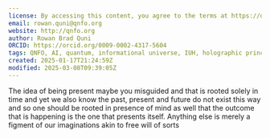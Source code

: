 ```yaml
---
license: By accessing this content, you agree to the terms at https://qnfo.org/LICENSE
email: rowan.quni@qnfo.org
website: http://qnfo.org
author: Rowan Brad Quni
ORCID: https://orcid.org/0009-0002-4317-5604
tags: QNFO, AI, quantum, informational universe, IUH, holographic principle
created: 2025-01-17T21:24:59Z
modified: 2025-03-08T09:39:05Z
---
```


The idea of being present maybe you misguided and that is rooted solely in time and yet we also know the past, present and future do not exist this way and so one should be rooted in presence of mind as well that the outcome that is happening is the one that presents itself. Anything else is merely a figment of our imaginations akin to free will of sorts
